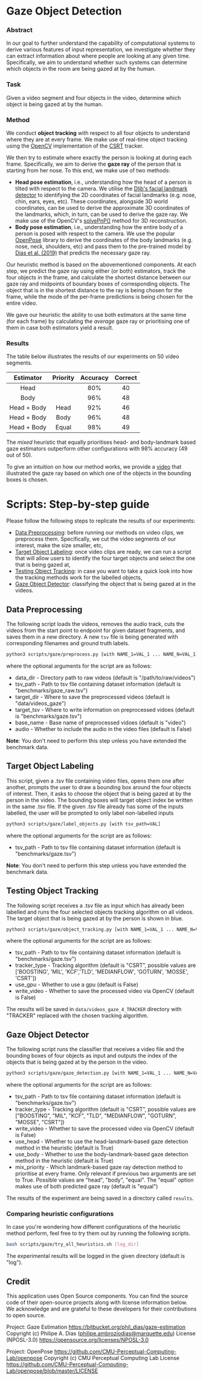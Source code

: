 # Gaze Object Detection

### Abstract

In our goal to further understand the capability of computational systems to derive various features of input representation, we investigate whether they can extract information about where people are looking at any given time. Specifically, we aim to understand whether such systems can determine which objects in the room are being gazed at by the human.

### Task

Given a video segment and four objects in the video, determine which object is being gazed at by the human.

### Method

We conduct **object tracking** with respect to all four objects to understand where they are at every frame. We make use of real-time object tracking using the [OpenCV](https://opencv.org/) implementation of the [CSRT](https://openaccess.thecvf.com/content_cvpr_2017/html/Lukezic_Discriminative_Correlation_Filter_CVPR_2017_paper.html) tracker.

We then try to estimate where exactly the person is looking at during each frame. Specifically, we aim to derive the **gaze ray** of the person that is starting from her nose. To this end, we make use of two methods:

- **Head pose estimation**, i.e., understanding how the head of a person is tilted with respect to the camera. We utilise the [Dlib's facial landmark detector](http://dlib.net/face_landmark_detection.py.html) to identifying the 2D coordinates of facial landmarks (e.g. nose, chin, ears, eyes, etc). These coordinates, alongside 3D world coordinates, can be used to derive the approximate 3D coordinates of the landmarks, which, in turn, can be used to derive the gaze ray. We make use of the OpenCV's [solvePnP()](https://docs.opencv.org/2.4/modules/calib3d/doc/camera_calibration_and_3d_reconstruction.html) method for 3D reconstruction.
- **Body pose estimation**, i.e., understanding how the entire body of a person is posed with respect to the camera. We use the popular [OpenPose](https://github.com/CMU-Perceptual-Computing-Lab/openpose) library to derive the coordinates of the body landmarks (e.g. nose, neck, shoulders, etc) and pass them to the pre-trained model by [Dias et al. (2019)](https://arxiv.org/pdf/1909.09225.pdf) that predicts the necessary gaze ray.

Our heuristic method is based on the abovementioned components. At each step, we predict the gaze ray using either (or both) estimators, track the four objects in the frame, and calculate the shortest distance between our gaze ray and midpoints of boundary boxes of corresponding objects. The object that is in the shortest distance to the ray is being chosen for the frame, while the mode of the per-frame predictions is being chosen for the entire video.

We gave our heuristic the ability to use both estimators at the same time (for each frame) by calculating the *average* gaze ray or prioritising one of them in case both estimators yield a result. 

### Results

The table below illustrates the results of our experiments on 50 video segments.

| Estimator | Priority | Accuracy |  Correct  |
|:-:|:-:|:-:|:-:|
| Head | |80% | 40 |
| Body | |96% | 48 |
| Head + Body | Head | 92% | 46 |
| Head + Body | Body | 96% | 48 |
| Head + Body | Equal | 98% | 49 |

The *mixed* heuristic that equally prioritises head- and body-landmark based gaze estimators outperform other configurations with 98% accuracy (49 out of 50).

To give an intuition on how our method works, we provide a [video](https://youtu.be/3gW4axWnF5E) that illustrated the gaze ray based on which one of the objects in the bounding boxes is chosen.

# Scripts: Step-by-step guide

Please follow the following steps to replicate the results of our experiments:

- [Data Preprocessing](#data-preprocessing): before running our methods on video clips, we preprocess them. Specifically, we cut the video segments of our interest, make the size smaller, etc,
- [Target Object Labeling](#target-object-labeling): once video clips are ready, we can run a script that will allow users to identify the four target objects and select the one that is being gazed at,
- [Testing Object Tracking](#testing-object-tracking): in case you want to take a quick look into how the tracking methods work for the labelled objects,
- [Gaze Object Detector](#gaze-object-detector): classifying the object that is being gazed at in the videos.

## Data Preprocessing

The following script loads the videos, removes the audio track, cuts the videos from the start point to endpoint for given dataset fragments, and saves them in a new directory. A new `tsv` file is being generated with corresponding filenames and ground truth labels.

```bash
python3 scripts/gaze/preprocess.py [with NAME_1=VAL_1 ... NAME_N=VAL_1]
```

where the optional arguments for the script are as follows:

 * data_dir - Directory path to raw videos (default is "/path/to/raw/videos")
 * tsv_path - Path to tsv file containing dataset information (default is "benchmarks/gaze_raw.tsv")
 * target_dir - Where to save the preprocessed videos (default is "data/videos_gaze")
 * target_tsv - Where to write information on preprocessed vidoes (default is "benchmarks/gaze.tsv")
 * base_name - Base name of preprocessed vidoes (default is "video")
 * audio - Whether to include the audio in the video files (default is False)

**Note**: You don't need to perform this step unless you have extended the benchmark data.

 ## Target Object Labeling

This script, given a .tsv file containing video files, opens them one after another, prompts the user to draw a bounding box around the four objects of interest. Then, it asks to choose the object that is being gazed at by the person in the video. The bounding boxes will target object index be written in the same .tsv file. If the given .tsv file already has some of the inputs labelled, the user will be prompted to only label non-labelled inputs

 ```bash
python3 scripts/gaze/label_objects.py [with tsv_path=VAL]
 ```

where the optional arguments for the script are as follows:

 * tsv_path - Path to tsv file containing dataset information (default is "benchmarks/gaze.tsv")

**Note**: You don't need to perform this step unless you have extended the benchmark data.

## Testing Object Tracking

The following script receives a .tsv file as input which has already been labelled and runs the four selected objects tracking algorithm on all videos. The target object that is being gazed at by the person is shown in blue.

 ```bash
python3 scripts/gaze/object_tracking.py [with NAME_1=VAL_1 ... NAME_N=VAL_1]
 ```

where the optional arguments for the script are as follows:

 * tsv_path - Path to tsv file containing dataset information (default is "benchmarks/gaze.tsv")
 * tracker_type - Tracking algorithm (default is "CSRT", possible values are ['BOOSTING', 'MIL', 'KCF','TLD', 'MEDIANFLOW', 'GOTURN', 'MOSSE', 'CSRT'])
 * use_gpu - Whether to use a gpu (default is False)
 * write_video - Whether to save the processed video via OpenCV (default is False)
 
The results will be saved in `data/videos_gaze_4_TRACKER` directory with "TRACKER" replaced with the chosen tracking algorithm.

## Gaze Object Detector

The following script runs the classifier that receives a video file and the bounding boxes of four objects as input and outputs the index of the objects that is being gazed at by the person in the video. 

 ```bash
python3 scripts/gaze/gaze_detection.py [with NAME_1=VAL_1 ... NAME_N=VAL_1]
 ```

where the optional arguments for the script are as follows:

 * tsv_path - Path to tsv file containing dataset information (default is "benchmarks/gaze.tsv")
 * tracker_type - Tracking algorithm (default is "CSRT", possible values are ["BOOSTING", "MIL", "KCF", "TLD", "MEDIANFLOW", "GOTURN", "MOSSE", "CSRT"])
 * write_video - Whether to save the processed video via OpenCV (default is False)
 * use_head - Whether to use the head-landmark-based gaze detection method in the heuristic (default is True)
 * use_body - Whether to use the body-landmark-based gaze detection method in the heuristic (default is True)
 * mix_priority - Which landmark-based gaze ray detection method to prioritise at every frame. Only relevant if previous two arguments are set to True. Possible values are "head", "body", "equal". The "equal" option makes use of both predicted gaze ray (default is "equal")

The results of the experiment are being saved in a directory called `results`.

### Comparing heuristic configurations

In case you're wondering how different configurations of the heuristic method perform, feel free to try them out by running the following scripts.

 ```bash
bash scripts/gaze/try_all_heuristics.sh [log_dir]
 ```

The experimental results will be logged in the given directory (default is "log").

## Credit

This application uses Open Source components. You can find the source code of their open-source projects along with license information below. We acknowledge and are grateful to these developers for their contributions to open source.

Project: Gaze Estimation https://bitbucket.org/phil_dias/gaze-estimation
Copyright (c) Philipe A. Dias (philipe.ambroziodias@marquette.edu)
License (NPOSL-3.0) https://opensource.org/licenses/NPOSL-3.0 

Project: OpenPose https://github.com/CMU-Perceptual-Computing-Lab/openpose
Copyright (c) CMU Perceptual Computing Lab
License https://github.com/CMU-Perceptual-Computing-Lab/openpose/blob/master/LICENSE 
